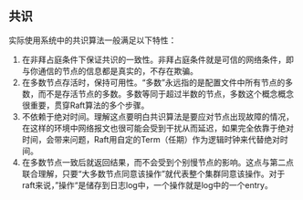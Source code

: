 ## 共识

实际使用系统中的共识算法一般满足以下特性：



1. 在非拜占庭条件下保证共识的一致性。非拜占庭条件就是可信的网络条件，即与你通信的节点的信息都是真实的，不存在欺骗。
2. 在多数节点存活时，保持可用性。“多数”永远指的是配置文件中所有节点的多数，而不是存活节点的多数。多数等同于超过半数的节点，多数这个概念概念很重要，贯穿Raft算法的多个步骤。
3. 不依赖于绝对时间。理解这点要明白共识算法是要应对节点出现故障的情况，在这样的环境中网络报文也很可能会受到干扰从而延迟，如果完全依靠于绝对时间，会带来问题，Raft用自定的Term（任期）作为逻辑时钟来代替绝对时间。
4. 在多数节点一致后就返回结果，而不会受到个别慢节点的影响。这点与第二点联合理解，只要“大多数节点同意该操作”就代表整个集群同意该操作。对于raft来说，”操作“是储存到日志log中，一个操作就是log中的一个entry。